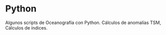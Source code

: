 # Python
Algunos scripts de Oceanografía con Python. Cálculos de anomalías TSM, Cálculos de índices. 

